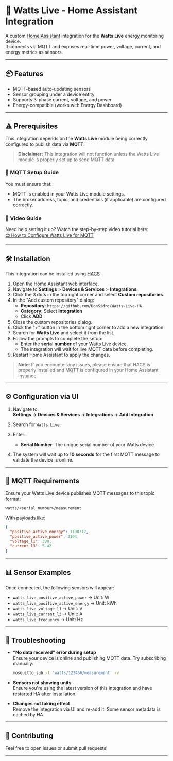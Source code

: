 # 🔌 Watts Live - Home Assistant Integration

A custom [Home Assistant](https://www.home-assistant.io/) integration for the **Watts Live** energy monitoring device.  
It connects via MQTT and exposes real-time power, voltage, current, and energy metrics as sensors.

---

## 📦 Features

- MQTT-based auto-updating sensors
- Sensor grouping under a device entity
- Supports 3-phase current, voltage, and power
- Energy-compatible (works with Energy Dashboard)
---

## ⚠️ Prerequisites

This integration depends on the **Watts Live** module being correctly configured to publish data via **MQTT**.

> **Disclaimer:** This integration will not function unless the Watts Live module is properly set up to send MQTT data.

### 🔧 MQTT Setup Guide

You must ensure that:
- MQTT is enabled in your Watts Live module settings.
- The broker address, topic, and credentials (if applicable) are configured correctly.

### 🎥 Video Guide

Need help setting it up? Watch the step-by-step video tutorial here:  
[📺 How to Configure Watts Live for MQTT](https://www.youtube.com/watch?v=7gwUCLs2p1w)  

---

## 🛠️ Installation

This integration can be installed using [HACS](https://hacs.xyz/)

1. Open the Home Assistant web interface.
2. Navigate to **Settings** > **Devices & Services** > **Integrations**.
3. Click the 3 dots in the top right corner and select **Custom repositories**.
4. In the "Add custom repository" dialog:
   - **Repository**: `https://github.com/DonSidro/Watts-Live-HA`
   - **Category**: Select **Integration**
   - Click **ADD**
5. Close the custom repositories dialog.
6. Click the "+" button in the bottom right corner to add a new integration.
7. Search for **Watts Live** and select it from the list.
8. Follow the prompts to complete the setup:
   - Enter the **serial number** of your Watts Live device.
   - The integration will wait for live MQTT data before completing.
9. Restart Home Assistant to apply the changes.

> **Note**: If you encounter any issues, please ensure that HACS is properly installed and MQTT is configured in your Home Assistant instance.

---

## ⚙️ Configuration via UI

1. Navigate to:  
   **Settings → Devices & Services → Integrations → Add Integration**

2. Search for `Watts Live`.

3. Enter:
   - **Serial Number**: The unique serial number of your Watts device
     
4. The system will wait up to **10 seconds** for the first MQTT message to validate the device is online.

---

## 📡 MQTT Requirements

Ensure your Watts Live device publishes MQTT messages to this topic format:

```
watts/<serial_number>/measurement
```

With payloads like:

```json
{
  "positive_active_energy": 1198712,
  "positive_active_power": 3104,
  "voltage_l1": 380,
  "current_l3": 5.42
}
```

---

## 📊 Sensor Examples

Once connected, the following sensors will appear:

- `watts_live_positive_active_power` → Unit: W
- `watts_live_positive_active_energy` → Unit: kWh
- `watts_live_voltage_l1` → Unit: V
- `watts_live_current_l3` → Unit: A
- `watts_live_frequency` → Unit: Hz

---

## 🔧 Troubleshooting

- **“No data received” error during setup**  
  Ensure your device is online and publishing MQTT data. Try subscribing manually:

  ```bash
  mosquitto_sub -t 'watts/123456/measurement' -v
  ```

- **Sensors not showing units**  
  Ensure you're using the latest version of this integration and have restarted HA after installation.

- **Changes not taking effect**  
  Remove the integration via UI and re-add it. Some sensor metadata is cached by HA.

---

## 🙌 Contributing

Feel free to open issues or submit pull requests!

---
